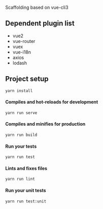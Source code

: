 Scaffolding based on vue-cli3

## Dependent plugin list
* vue2
* vue-router
* vuex
* vue-i18n
* axios
* lodash


## Project setup
```
yarn install
```

#### Compiles and hot-reloads for development
```
yarn run serve
```

#### Compiles and minifies for production
```
yarn run build
```

#### Run your tests
```
yarn run test
```

#### Lints and fixes files
```
yarn run lint
```

#### Run your unit tests
```
yarn run test:unit
```
